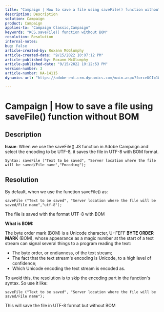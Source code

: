 ```yaml
---
title: "Campaign | How to save a file using saveFile() function without BOM"
description: Description
solution: Campaign
product: Campaign
applies-to: "Campaign Classic,Campaign"
keywords: "KCS,saveFile() function without BOM"
resolution: Resolution
internal-notes: 
bug: False
article-created-by: Roxann McGlumphy
article-created-date: "9/15/2022 10:07:12 PM"
article-published-by: Roxann McGlumphy
article-published-date: "9/15/2022 10:12:53 PM"
version-number: 3
article-number: KA-14115
dynamics-url: "https://adobe-ent.crm.dynamics.com/main.aspx?forceUCI=1&pagetype=entityrecord&etn=knowledgearticle&id=5605e9bc-4235-ed11-9db1-00224808679b"

---
```

# Campaign | How to save a file using saveFile() function without BOM

## Description


<b>Issue</b>: When we use the saveFile() JS function in Adobe Campaign and select the encoding to be UTF-8, it saves the file in UTF-8 with BOM format.


```
Syntax: saveFile ("Text to be saved", "Server location where the file will be saved/File name","Encoding");
```



## Resolution


By default, when we use the function saveFile() as:


```
saveFile ("Text to be saved", "Server location where the file will be saved/File name","utf-8");
```


The file is saved with the format UTF-8 with BOM

<b>What is BOM: </b>

The byte order mark (BOM) is a Unicode character, U+FEFF <b>BYTE ORDER MARK</b> (BOM), whose appearance as a magic number at the start of a text stream can signal several things to a program reading the text:

- The byte order, or endianness, of the text stream;
- The fact that the text stream's encoding is Unicode, to a high level of confidence;
- Which Unicode encoding the text stream is encoded as.


To avoid this, the resolution is to skip the encoding part in the function's syntax. So use it like:


```
saveFile ("Text to be saved", "Server location where the file will be saved/File name");
```


This will save the file in UTF-8 format but without BOM
